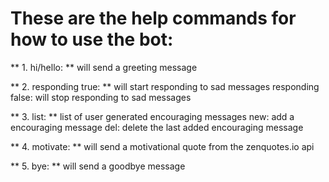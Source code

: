 # These are the help commands for how to use the bot:
** 1. hi/hello: **
    will send a greeting message
 
** 2. responding true: **
    will start responding to sad messages
    responding false:
    will stop responding to sad messages

** 3. list: **
    list of user generated encouraging messages
    new:
    add a encouraging message
    del:
    delete the last added encouraging message
 
** 4. motivate: **
    will send a motivational quote from the zenquotes.io api

** 5. bye: **
    will send a goodbye message
